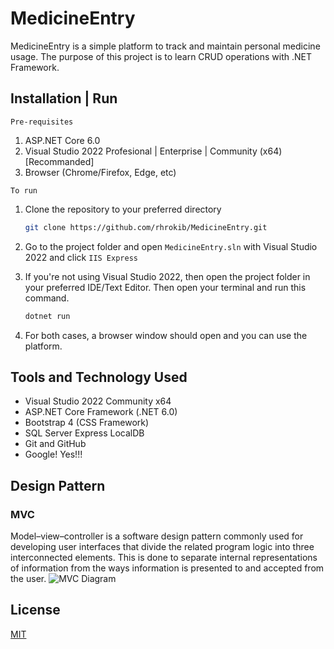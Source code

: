 # MedicineEntry

MedicineEntry is a simple platform to track and maintain personal medicine usage.
The purpose of this project is to learn CRUD operations with .NET Framework.


## Installation | Run
`Pre-requisites`
1. ASP.NET Core 6.0
2. Visual Studio 2022 Profesional | Enterprise | Community (x64) [Recommanded]
3. Browser (Chrome/Firefox, Edge, etc)

`To run`

1. Clone the repository to your preferred directory

   ```bash
   git clone https://github.com/rhrokib/MedicineEntry.git
   ```
2. Go to the project folder and open `MedicineEntry.sln` with Visual Studio 2022 and click `IIS Express`
3. If you're not using Visual Studio 2022, then open the project folder in your preferred IDE/Text Editor.
   Then open your terminal and run this command.
   ```bash
   dotnet run
   ```
4. For both cases, a browser window should open and you can use the platform.
   

## Tools and Technology Used
* Visual Studio 2022 Community x64
* ASP.NET Core Framework (.NET 6.0)
* Bootstrap 4 (CSS Framework)
* SQL Server Express LocalDB
* Git and GitHub
* Google! Yes!!!

## Design Pattern
### MVC
Model–view–controller is a software design pattern commonly used for developing user interfaces that divide the related program logic into three interconnected elements. This is done to separate internal representations of information from the ways information is presented to and accepted from the user.
![MVC Diagram](https://i.pinimg.com/originals/d7/9d/2b/d79d2b7ad46fa40c5d30b31f8bd72989.png)




## License
[MIT](https://choosealicense.com/licenses/mit/)

